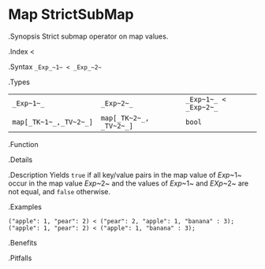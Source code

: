 # Map StrictSubMap

.Synopsis
Strict submap operator on map values.

.Index
<

.Syntax
`_Exp_~1~ < _Exp_~2~`

.Types

|                       |                         |                        |
| --- | --- | --- |
| `_Exp~1~_`            |  `_Exp~2~_`             | `_Exp~1~_ < _Exp~2~_`  |
| `map[_TK~1~_,_TV~2~_]` |  `map[_TK~2~_, _TV~2~_]` | `bool`                |


.Function

.Details

.Description
Yields `true` if all key/value pairs in the map value of _Exp_~1~ occur in the map value _Exp_~2~
and the values of _Exp_~1~ and _EXp_~2~ are not equal, and `false` otherwise.

.Examples
```rascal-shell
("apple": 1, "pear": 2) < ("pear": 2, "apple": 1, "banana" : 3);
("apple": 1, "pear": 2) < ("apple": 1, "banana" : 3);
```

.Benefits

.Pitfalls

